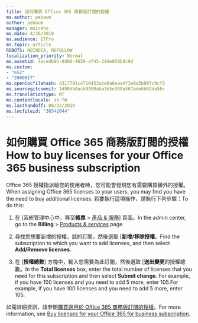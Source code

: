 ```yaml
---
title: 如何購買 Office 365 商務版訂閱的授權
ms.author: pebaum
author: pebaum
manager: mnirkhe
ms.date: 4/26/2018
ms.audience: ITPro
ms.topic: article
ROBOTS: NOINDEX, NOFOLLOW
localization_priority: Normal
ms.assetid: 4ece4b95-0d06-4658-af45-28de859bdc9d
ms.custom:
- "652"
- "2000017"
ms.openlocfilehash: d317791c4710453abe0a6eaa4f3e8a5b907c9cf5
ms.sourcegitcommit: 1d98db8acb9959aba3b5e308a567ade6b62da56c
ms.translationtype: MT
ms.contentlocale: zh-TW
ms.lasthandoff: 08/22/2019
ms.locfileid: "36542044"
---
```

# <a name="how-to-buy-licenses-for-your-office-365-business-subscription"></a><span data-ttu-id="75c2f-102">如何購買 Office 365 商務版訂閱的授權</span><span class="sxs-lookup"><span data-stu-id="75c2f-102">How to buy licenses for your Office 365 business subscription</span></span>

<span data-ttu-id="75c2f-103">Office 365 授權指派給您的使用者時，您可能會發現您有需要購買額外的授權。</span><span class="sxs-lookup"><span data-stu-id="75c2f-103">When assigning Office 365 licenses to your users, you may find you have the need to buy additional licenses.</span></span> <span data-ttu-id="75c2f-104">若要執行這項操作，請執行下列步驟：</span><span class="sxs-lookup"><span data-stu-id="75c2f-104">To do this:</span></span>
  
1.  <span data-ttu-id="75c2f-105">在 [系統管理中心中，移至**帳單** \> [產品 & 服務](https://go.microsoft.com/fwlink/p/?linkid=842054)] 頁面。</span><span class="sxs-lookup"><span data-stu-id="75c2f-105">In the admin center, go to the **Billing** \> [Products & services](https://go.microsoft.com/fwlink/p/?linkid=842054) page.</span></span>

2. <span data-ttu-id="75c2f-106">尋找您想要新增的授權，該的訂閱，然後選取 [**新增/移除授權**。</span><span class="sxs-lookup"><span data-stu-id="75c2f-106">Find the subscription to which you want to add licenses, and then select **Add/Remove licenses**.</span></span>

3. <span data-ttu-id="75c2f-107">在 [**授權總數**] 方塊中，輸入您需要為此訂閱，然後選取 [**送出變更**的授權總數。</span><span class="sxs-lookup"><span data-stu-id="75c2f-107">In the **Total licenses** box, enter the total number of licenses that you need for this subscription and then select **Submit change**.</span></span> <span data-ttu-id="75c2f-108">For example, if you have 100 licenses and you need to add 5 more, enter 105.</span><span class="sxs-lookup"><span data-stu-id="75c2f-108">For example, if you have 100 licenses and you need to add 5 more, enter 105.</span></span>

<span data-ttu-id="75c2f-109">如需詳細資訊，請參閱[購買適用於 Office 365 商務版訂閱的授權](https://support.office.com/article/36081d8d-b3fa-4948-8c34-e217bba825e1)。</span><span class="sxs-lookup"><span data-stu-id="75c2f-109">For more information, see [Buy licenses for your Office 365 for business subscription](https://support.office.com/article/36081d8d-b3fa-4948-8c34-e217bba825e1).</span></span>
  
